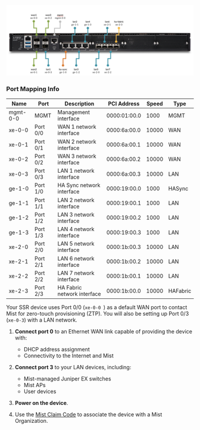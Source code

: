
<!--- SSR 1300 Hardware ---->
![Device Connections](/img/hdwr_ssr1300_faceplate.png)

### Port Mapping Info

| Name | Port | Description | PCI Address | Speed | Type |
| --- | --- | --- | --- | --- | --- |
| mgmt-0-0 | MGMT | Management interface | 0000:01:00.0 | 1000 | MGMT |
| xe-0-0 | Port 0/0 | WAN 1 network interface | 0000:6a:00.0 | 10000 | WAN |
| xe-0-1 | Port 0/1 | WAN 2 network interface | 0000:6a:00.1 | 10000 | WAN |
| xe-0-2 | Port 0/2 | WAN 3 network interface | 0000:6a:00.2 | 10000 | WAN |
| xe-0-3 | Port 0/3 | LAN 1 network interface | 0000:6a:00.3 | 10000 | LAN |
| ge-1-0 | Port 1/0 | HA Sync network interface | 0000:19:00.0 | 1000 | HASync |
| ge-1-1 | Port 1/1 | LAN 2 network interface | 0000:19:00.1 | 1000 | LAN |
| ge-1-2 | Port 1/2 | LAN 3 network interface | 0000:19:00.2 | 1000 | LAN |
| ge-1-3 | Port 1/3 | LAN 4 network interface | 0000:19:00.3 | 1000 | LAN |
| xe-2-0 | Port 2/0 | LAN 5 network interface | 0000:1b:00.3 | 10000 | LAN |
| xe-2-1 | Port 2/1 | LAN 6 network interface | 0000:1b:00.2 | 10000 | LAN |
| xe-2-2 | Port 2/2 | LAN 7 network interface | 0000:1b:00.1 | 10000 | LAN |
| xe-2-3 | Port 2/3 | HA Fabric network interface | 0000:1b:00.0 | 10000 | HAFabric |

Your SSR device uses Port 0/0 (`xe-0-0 `) as a default WAN port to contact Mist for zero-touch provisioning (ZTP). You will also be setting up Port 0/3 (`xe-0-3`) with a LAN network.

1. **Connect port 0** to an Ethernet WAN link capable of providing the device with:
    * DHCP address assignment
    * Connectivity to the Internet and Mist

2. **Connect port 3** to your LAN devices, including:
    * Mist-managed Juniper EX switches
    * Mist APs
    * User devices

3. **Power on the device**.

4. Use the [Mist Claim Code](wan_assurance_ssr120_quickstart.md#claim-your-device) to associate the device with a Mist Organization. 